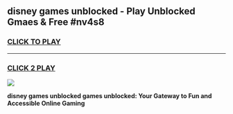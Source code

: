 
## disney games unblocked - Play Unblocked Gmaes & Free #nv4s8
<h3>
<a href="https://premium.freeplayer.one?title=disney_games_unblocked&ref=01M">CLICK TO PLAY</a></h3>
<hr>

<h3>
<a href="https://premium.freeplayer.one?title=disney_games_unblocked&ref=01M">CLICK 2 PLAY</a>
  
</h3>

<a href="https://premium.freeplayer.one?title=disney_games_unblocked&ref=01M"><img src="https://clearcache.store/games.png"></a>


**disney games unblocked games unblocked: Your Gateway to Fun and Accessible Online Gaming**
